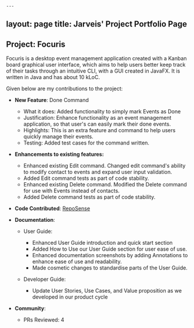 	---
layout: page
title: Jarveis' Project Portfolio Page
---

## Project: Focuris

Focuris is a desktop event management application created with a Kanban board graphical user interface, which aims to help users better keep track of their tasks through an intuitive CLI, with a GUI created in JavaFX. It is written in Java and has about 10 kLoC.

Given below are my contributions to the project:

- **New Feature**: Done Command

  - What it does: Added functionality to simply mark Events as Done
  - Justification: Enhance functionality as an event management application, so that user's can easily mark their done events.
  - Highlights: This is an extra feature and command to help users quickly manage their events.
  - Testing: Added test cases for the command written.
  
- **Enhancements to existing features:**

  - Enhanced existing Edit command. Changed edit command's ability to modify contact to events and expand user input validation.
  - Added Edit command tests as part of code stability.
  - Enhanced existing Delete command. Modified the Delete command for use with Events instead of contacts.
  - Added Delete command tests as part of code stability.
  
- **Code Contributed**: [RepoSense](https://nus-cs2103-ay2021s2.github.io/tp-dashboard/?search=jrvslam&sort=groupTitle&sortWithin=title&since=2021-02-19&timeframe=commit&mergegroup=&groupSelect=groupByRepos&breakdown=false&tabOpen=true&tabType=zoom&zFR=false&until=2021-04-11&zA=jrvslam&zR=AY2021S2-CS2103T-W15-4%2Ftp%5Bmaster%5D&zACS=110.375&zS=2021-02-19&zFS=jrvslam&zU=2021-04-11&zMG=undefined&zFTF=commit&zFGS=groupByRepos)

- **Documentation**:

  - User Guide:
    - Enhanced User Guide introduction and quick start section
    - Added How to Use our User Guide section for user ease of use.
    - Enhanced documentation screenshots by adding Annotations to enhance ease of use and readability.
    - Made cosmetic changes to standardise parts of the User Guide.
  
  - Developer Guide:
    - Update User Stories, Use Cases, and Value proposition as we developed in our product cycle

- **Community**:
  - PRs Reviewed: 4

